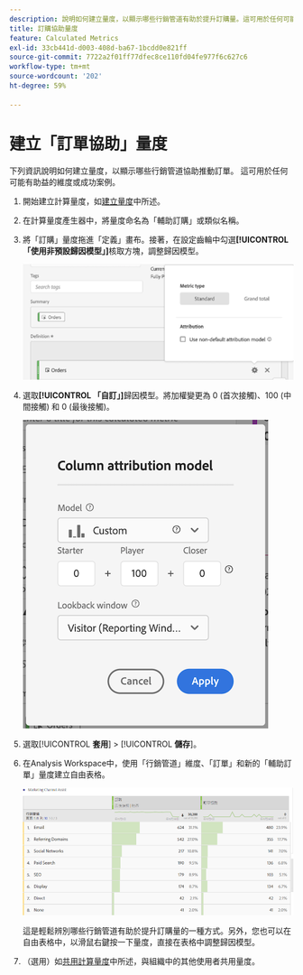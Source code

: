 ```yaml
---
description: 說明如何建立量度，以顯示哪些行銷管道有助於提升訂購量。這可用於任何可能有助益的維度或成功案例。
title: 訂購協助量度
feature: Calculated Metrics
exl-id: 33cb441d-d003-408d-ba67-1bcdd0e821ff
source-git-commit: 7722a2f01ff77dfec8ce110fd04fe977f6c627c6
workflow-type: tm+mt
source-wordcount: '202'
ht-degree: 59%

---
```


# 建立「訂單協助」量度

下列資訊說明如何建立量度，以顯示哪些行銷管道協助推動訂單。 這可用於任何可能有助益的維度或成功案例。

1. 開始建立計算量度，如[建立量度](/help/components/c-calcmetrics/c-workflow/cm-workflow/c-build-metrics/cm-build-metrics.md)中所述。

1. 在計算量度產生器中，將量度命名為「輔助訂購」或類似名稱。

1. 將「訂購」量度拖進「定義」畫布。接著，在設定齒輪中勾選&#x200B;**[!UICONTROL 「使用非預設歸因模型」]**&#x200B;核取方塊，調整歸因模型。

   ![](assets/attr-model.png)

1. 選取&#x200B;**[!UICONTROL 「自訂」]**&#x200B;歸因模型。將加權變更為 0 (首次接觸)、100 (中間接觸) 和 0 (最後接觸)。

   ![](assets/custom-attr-model.png)

1. 選取&#x200B;[!UICONTROL **套用**] > [!UICONTROL **儲存**]。

1. 在Analysis Workspace中，使用「行銷管道」維度、「訂單」和新的「輔助訂單」量度建立自由表格。

   ![](assets/mktg-channel-assists.png)

   這是輕鬆辨別哪些行銷管道有助於提升訂購量的一種方式。另外，您也可以在自由表格中，以滑鼠右鍵按一下量度，直接在表格中調整歸因模型。

1. （選用）如[共用計算量度](/help/components/c-calcmetrics/c-workflow/cm-workflow/cm-sharing.md)中所述，與組織中的其他使用者共用量度。
